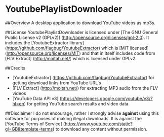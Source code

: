 # YoutubePlaylistDownloader
##Overview
A desktop application to download YouTube videos as mp3s.

##License
YoutubePlaylistDownloader is licensed under [The GNU General Public License v2 (GPLv2)] (http://opensource.org/licenses/gpl-2.0).
It includes the [YoutubeExtractor library] (https://github.com/flagbug/YoutubeExtractor) which is [MIT licensed] (http://opensource.org/licenses/MIT) and that in itself includes code from [FLV Extract] (http://moitah.net/) which is licensed under GPLv2.

##Credits
* [YoutubeExtractor] (https://github.com/flagbug/YoutubeExtractor) for getting download links from YouTube URL's
* [FLV Extract] (http://moitah.net/) for extracting MP3 audio from the FLV videos
* [YouTube Data API v3] (https://developers.google.com/youtube/v3/?hl=en) for getting YouTube search results and video data

##Disclaimer
I do not encourage, rather I strongly advise **against** using this software for purposes of making illegal downloads. It is against the [YouTube Terms of Service] (https://www.youtube.com/static?gl=GB&template=terms) to download any content without permission.
